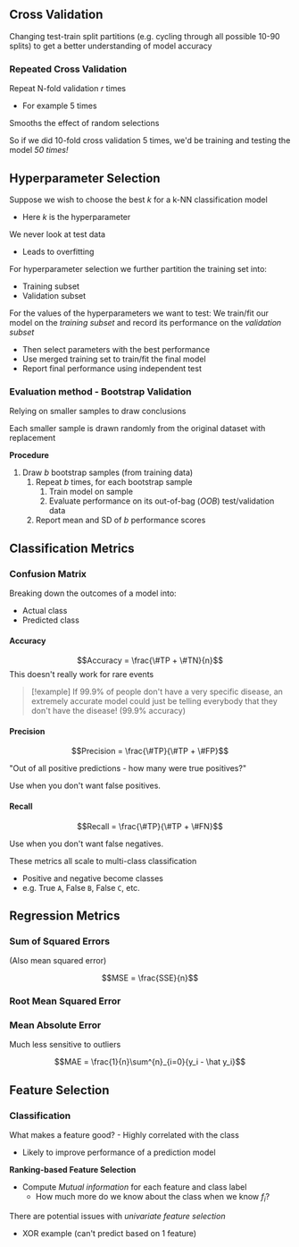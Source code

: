 
## Cross Validation
Changing test-train split partitions (e.g. cycling through all possible 10-90 splits) to get a better understanding of model accuracy


### Repeated Cross Validation
Repeat N-fold validation $r$ times
- For example 5 times

Smooths the effect of random selections


So if we did 10-fold cross validation 5 times, we'd be training and testing the model *50 times!*


## Hyperparameter Selection

Suppose we wish to choose the best $k$ for a k-NN classification model
- Here $k$ is the hyperparameter

We never look at test data
- Leads to overfitting

For hyperparameter selection we further partition the training set into:
- Training subset
- Validation subset

For the values of the hyperparameters we want to test:
We train/fit our model on the *training subset* and record its performance on the *validation subset*
- Then select parameters with the best performance
- Use merged training set to train/fit the final model
- Report final performance using independent test


### Evaluation method - Bootstrap Validation
Relying on smaller samples to draw conclusions

Each smaller sample is drawn randomly from the original dataset with replacement

**Procedure**
1. Draw $b$ bootstrap samples (from training data)
	1. Repeat $b$ times, for each bootstrap sample
		1. Train model on sample
		2. Evaluate performance on its out-of-bag (*OOB*) test/validation data
	2. Report mean and SD of $b$ performance scores


## Classification Metrics

### Confusion Matrix

Breaking down the outcomes of a model into:
- Actual class
- Predicted class

#### Accuracy
$$Accuracy = \frac{\#TP + \#TN}{n}$$
This doesn't really work for rare events

>[!example]
>If 99.9% of people don't have a very specific disease, an extremely accurate model could just be telling everybody that they don't have the disease! (99.9% accuracy)

#### Precision

$$Precision = \frac{\#TP}{\#TP + \#FP}$$

"Out of all positive predictions - how many were true positives?"

Use when you don't want false positives.

#### Recall

$$Recall = \frac{\#TP}{\#TP + \#FN}$$

Use when you don't want false negatives.



These metrics all scale to multi-class classification
- Positive and negative become classes
- e.g. True `A`, False `B`, False `C`, etc.


## Regression Metrics

### Sum of Squared Errors
(Also mean squared error)

$$MSE = \frac{SSE}{n}$$

### Root Mean Squared Error

### Mean Absolute Error
Much less sensitive to outliers

$$MAE = \frac{1}{n}\sum^{n}_{i=0}{y_i - \hat y_i}$$


## Feature Selection 

### Classification
What makes a feature good? - Highly correlated with the class
- Likely to improve performance of a prediction model

**Ranking-based Feature Selection**
- Compute *Mutual information* for each feature and class label
	- How much more do we know about the class when we know $f_i$?


There are potential issues with *univariate feature selection*
- XOR example (can't predict based on 1 feature)